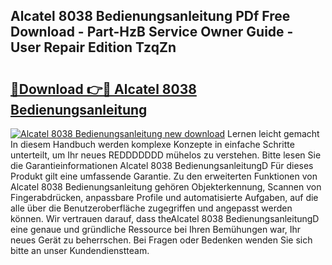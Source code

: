 ## Alcatel 8038 Bedienungsanleitung PDf Free Download - Part-HzB Service Owner Guide - User Repair Edition TzqZn

# <h2><a href="http://df4158.blite.top/?on=Alcatel+8038+Bedienungsanleitung">🔗Download 👉🔴 Alcatel 8038 Bedienungsanleitung</a></h2>

[![Alcatel 8038 Bedienungsanleitung new download](https://i.imgur.com/lujVjoI.png)](http://df4158.blite.top/?on=Alcatel+8038+Bedienungsanleitung)
Lernen leicht gemacht In diesem Handbuch werden komplexe Konzepte in einfache Schritte unterteilt, um Ihr neues REDDDDDDD mühelos zu verstehen. Bitte lesen Sie die Garantieinformationen Alcatel 8038 BedienungsanleitungD Für dieses Produkt gilt eine umfassende Garantie. Zu den erweiterten Funktionen von Alcatel 8038 Bedienungsanleitung gehören Objekterkennung, Scannen von Fingerabdrücken, anpassbare Profile und automatisierte Aufgaben, auf die alle über die Benutzeroberfläche zugegriffen und angepasst werden können. Wir vertrauen darauf, dass theAlcatel 8038 BedienungsanleitungD eine genaue und gründliche Ressource bei Ihren Bemühungen war, Ihr neues Gerät zu beherrschen. Bei Fragen oder Bedenken wenden Sie sich bitte an unser Kundendienstteam.
